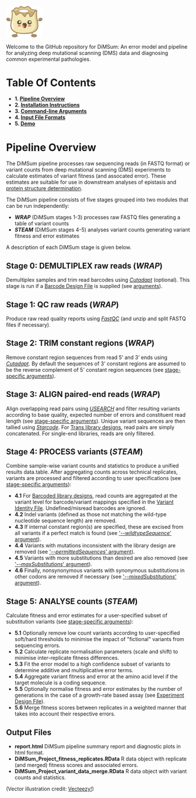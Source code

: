 <p align="left">
  <img src="./Dumpling.png" width="100">
</p>

Welcome to the GitHub repository for DiMSum: An error model and pipeline for analyzing deep mutational scanning (DMS) data and diagnosing common experimental pathologies.

# Table Of Contents

* **1. [Pipeline Overview](#pipeline-overview)**
* **2. [Installation Instructions](docs/INSTALLATION.md)**
* **3. [Command-line Arguments](docs/ARGUMENTS.md)**
* **4. [Input File Formats](docs/FILEFORMATS.md)**
* **5. [Demo](docs/DEMO.md)**

# Pipeline Overview

The DiMSum pipeline processes raw sequencing reads (in FASTQ format) or variant counts from deep mutational scanning (DMS) experiments to calculate estimates of variant fitness (and assocated error). These estimates are suitable for use in downstream analyses of epistasis and [protein structure determination](https://github.com/lehner-lab/DMS2structure).

The DiMSum pipeline consists of five stages grouped into two modules that can be run independently:

* **_WRAP_** (DiMSum stages 1-3) processes raw FASTQ files generating a table of variant counts
* **_STEAM_** (DiMSum stages 4-5) analyses variant counts generating variant fitness and error estimates

A description of each DiMSum stage is given below.

## Stage 0: **DEMULTIPLEX** raw reads (_WRAP_)

Demultiplex samples and trim read barcodes using *[Cutadapt](docs/INSTALLATION.md)* (optional). This stage is run if a [Barcode Design File](docs/FILEFORMATS.md#barcode-design-file) is supplied (see [arguments](docs/ARGUMENTS.md#multiplexed-fastq-files)).

## Stage 1: **QC** raw reads (_WRAP_)

Produce raw read quality reports using *[FastQC](docs/INSTALLATION.md)* (and unzip and split FASTQ files if necessary).

## Stage 2: **TRIM** constant regions (_WRAP_)

Remove constant region sequences from read 5’ and 3’ ends using *[Cutadapt](docs/INSTALLATION.md)*. By default the sequences of 3' constant regions are assumed to be the reverse complement of 5' constant region sequences (see [stage-specific arguments](docs/ARGUMENTS.md#trim-arguments)).

## Stage 3: **ALIGN** paired-end reads (_WRAP_)

Align overlapping read pairs using *[USEARCH](docs/INSTALLATION.md)* and filter resulting variants according to base quality, expected number of errors and constituent read length (see [stage-specific arguments](docs/ARGUMENTS.md#align-arguments)). Unique variant sequences are then tallied using *[Starcode](docs/INSTALLATION.md)*. For [Trans library designs](docs/ARGUMENTS.md#trans-library-design), read pairs are simply concatenated. For single-end libraries, reads are only filtered.

## Stage 4: **PROCESS** variants (_STEAM_)

Combine sample-wise variant counts and statistics to produce a unified results data.table. After aggregating counts across technical replicates, variants are processed and filtered according to user specifications (see [stage-specific arguments](docs/ARGUMENTS.md#process-arguments)):
* **4.1** For [Barcoded library designs](docs/ARGUMENTS.md#barcoded-library-design), read counts are aggregated at the variant level for barcode/variant mappings specified in the [Variant Identity File](docs/FILEFORMATS.md#variant-identity-file). Undefined/misread barcodes are ignored.
* **4.2** Indel variants (defined as those not matching the wild-type nucleotide sequence length) are removed.
* **4.3** If internal constant region(s) are specified, these are excised from all variants if a perfect match is found (see ['_--wildtypeSequence_' argument](docs/ARGUMENTS.md#process-arguments)).
* **4.4** Variants with mutations inconsistent with the library design are removed (see ['_--permittedSequences_' argument](docs/ARGUMENTS.md#process-arguments)).
* **4.5** Variants with more substitutions than desired are also removed (see ['_--maxSubstitutions_' argument](docs/ARGUMENTS.md#process-arguments)).
* **4.6** Finally, nonsynonymous variants with synonymous substitutions in other codons are removed if necessary (see ['_--mixedSubstitutions_' argument](docs/ARGUMENTS.md#process-arguments)).

## Stage 5: **ANALYSE** counts (_STEAM_)

Calculate fitness and error estimates for a user-specified subset of substitution variants (see [stage-specific arguments](docs/ARGUMENTS.md#analyse-arguments)):
* **5.1** Optionally remove low count variants according to user-specified soft/hard thresholds to minimise the impact of "fictional" variants from sequencing errors.
* **5.2** Calculate replicate normalisation parameters (scale and shift) to minimise inter-replicate fitness differences.
* **5.3** Fit the error model to a high confidence subset of variants to determine additive and multiplicative error terms.
* **5.4** Aggregate variant fitness and error at the amino acid level if the target molecule is a coding sequence.
* **5.5** Optionally normalise fitness and error estimates by the number of generations in the case of a growth-rate based assay (see [Experiment Design File](docs/FILEFORMATS.md#experimental-design-file)).
* **5.6** Merge fitness scores between replicates in a weighted manner that takes into account their respective errors.

## Output Files

* **report.html** DiMSum pipeline summary report and diagnostic plots in html format.
* **DiMSum_Project_fitness_replicates.RData** R data object with replicate (and merged) fitness scores and associated errors.
* **DiMSum_Project_variant_data_merge.RData** R data object with variant counts and statistics.


(Vector illustration credit: <a href="https://www.vecteezy.com">Vecteezy!</a>)
